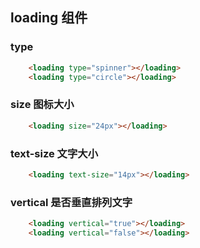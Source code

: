 ## loading 组件

### type
```html
    <loading type="spinner"></loading>
    <loading type="circle"></loading>
```


### size 图标大小
```html
    <loading size="24px"></loading>
```


### text-size 文字大小
```html
    <loading text-size="14px"></loading>
```



### vertical 是否垂直排列文字
```html
    <loading vertical="true"></loading>
    <loading vertical="false"></loading>
```
